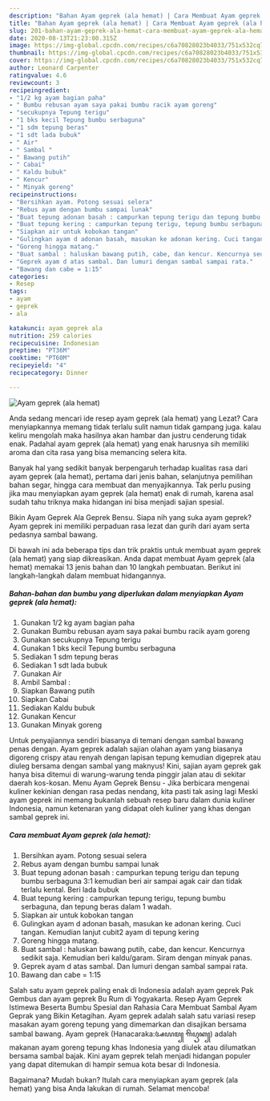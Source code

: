 ```yaml
---
description: "Bahan Ayam geprek (ala hemat) | Cara Membuat Ayam geprek (ala hemat) Yang Lezat"
title: "Bahan Ayam geprek (ala hemat) | Cara Membuat Ayam geprek (ala hemat) Yang Lezat"
slug: 201-bahan-ayam-geprek-ala-hemat-cara-membuat-ayam-geprek-ala-hemat-yang-lezat
date: 2020-08-13T21:23:00.315Z
image: https://img-global.cpcdn.com/recipes/c6a70828023b4033/751x532cq70/ayam-geprek-ala-hemat-foto-resep-utama.jpg
thumbnail: https://img-global.cpcdn.com/recipes/c6a70828023b4033/751x532cq70/ayam-geprek-ala-hemat-foto-resep-utama.jpg
cover: https://img-global.cpcdn.com/recipes/c6a70828023b4033/751x532cq70/ayam-geprek-ala-hemat-foto-resep-utama.jpg
author: Leonard Carpenter
ratingvalue: 4.6
reviewcount: 3
recipeingredient:
- "1/2 kg ayam bagian paha"
- " Bumbu rebusan ayam saya pakai bumbu racik ayam goreng"
- "secukupnya Tepung terigu"
- "1 bks kecil Tepung bumbu serbaguna"
- "1 sdm tepung beras"
- "1 sdt lada bubuk"
- " Air"
- " Sambal "
- " Bawang putih"
- " Cabai"
- " Kaldu bubuk"
- " Kencur"
- " Minyak goreng"
recipeinstructions:
- "Bersihkan ayam. Potong sesuai selera"
- "Rebus ayam dengan bumbu sampai lunak"
- "Buat tepung adonan basah : campurkan tepung terigu dan tepung bumbu serbaguna 3:1 kemudian beri air sampai agak cair dan tidak terlalu kental. Beri lada bubuk"
- "Buat tepung kering : campurkan tepung terigu, tepung bumbu serbaguna, dan tepung beras dalam 1 wadah."
- "Siapkan air untuk kobokan tangan"
- "Gulingkan ayam d adonan basah, masukan ke adonan kering. Cuci tangan. Kemudian lanjut cubit2 ayam di tepung kering"
- "Goreng hingga matang."
- "Buat sambal : haluskan bawang putih, cabe, dan kencur. Kencurnya sedikit saja. Kemudian beri kaldu/garam. Siram dengan minyak panas."
- "Geprek ayam d atas sambal. Dan lumuri dengan sambal sampai rata."
- "Bawang dan cabe = 1:15"
categories:
- Resep
tags:
- ayam
- geprek
- ala

katakunci: ayam geprek ala 
nutrition: 259 calories
recipecuisine: Indonesian
preptime: "PT36M"
cooktime: "PT60M"
recipeyield: "4"
recipecategory: Dinner

---
```



![Ayam geprek (ala hemat)](https://img-global.cpcdn.com/recipes/c6a70828023b4033/751x532cq70/ayam-geprek-ala-hemat-foto-resep-utama.jpg)

Anda sedang mencari ide resep ayam geprek (ala hemat) yang Lezat? Cara menyiapkannya memang tidak terlalu sulit namun tidak gampang juga. kalau keliru mengolah maka hasilnya akan hambar dan justru cenderung tidak enak. Padahal ayam geprek (ala hemat) yang enak harusnya sih memiliki aroma dan cita rasa yang bisa memancing selera kita.

Banyak hal yang sedikit banyak berpengaruh terhadap kualitas rasa dari ayam geprek (ala hemat), pertama dari jenis bahan, selanjutnya pemilihan bahan segar, hingga cara membuat dan menyajikannya. Tak perlu pusing jika mau menyiapkan ayam geprek (ala hemat) enak di rumah, karena asal sudah tahu triknya maka hidangan ini bisa menjadi sajian spesial.

Bikin Ayam Geprek Ala Geprek Bensu. Siapa nih yang suka ayam geprek? Ayam geprek ini memiliki perpaduan rasa lezat dan gurih dari ayam serta pedasnya sambal bawang.


Di bawah ini ada beberapa tips dan trik praktis untuk membuat ayam geprek (ala hemat) yang siap dikreasikan. Anda dapat membuat Ayam geprek (ala hemat) memakai 13 jenis bahan dan 10 langkah pembuatan. Berikut ini langkah-langkah dalam membuat hidangannya.

<!--inarticleads1-->

##### Bahan-bahan dan bumbu yang diperlukan dalam menyiapkan Ayam geprek (ala hemat):

1. Gunakan 1/2 kg ayam bagian paha
1. Gunakan  Bumbu rebusan ayam saya pakai bumbu racik ayam goreng
1. Gunakan secukupnya Tepung terigu
1. Gunakan 1 bks kecil Tepung bumbu serbaguna
1. Sediakan 1 sdm tepung beras
1. Sediakan 1 sdt lada bubuk
1. Gunakan  Air
1. Ambil  Sambal :
1. Siapkan  Bawang putih
1. Siapkan  Cabai
1. Sediakan  Kaldu bubuk
1. Gunakan  Kencur
1. Gunakan  Minyak goreng


Untuk penyajiannya sendiri biasanya di temani dengan sambal bawang penas dengan. Ayam geprek adalah sajian olahan ayam yang biasanya digoreng crispy atau renyah dengan lapisan tepung kemudian digeprek atau diuleg bersama dengan sambal yang maknyus! Kini, sajian ayam geprek gak hanya bisa ditemui di warung-warung tenda pinggir jalan atau di sekitar daerah kos-kosan. Menu Ayam Geprek Bensu - Jika berbicara mengenai kuliner kekinian dengan rasa pedas nendang, kita pasti tak asing lagi Meski ayam geprek ini memang bukanlah sebuah resep baru dalam dunia kuliner Indonesia, namun ketenaran yang didapat oleh kuliner yang khas dengan sambal geprek ini. 

<!--inarticleads2-->

##### Cara membuat Ayam geprek (ala hemat):

1. Bersihkan ayam. Potong sesuai selera
1. Rebus ayam dengan bumbu sampai lunak
1. Buat tepung adonan basah : campurkan tepung terigu dan tepung bumbu serbaguna 3:1 kemudian beri air sampai agak cair dan tidak terlalu kental. Beri lada bubuk
1. Buat tepung kering : campurkan tepung terigu, tepung bumbu serbaguna, dan tepung beras dalam 1 wadah.
1. Siapkan air untuk kobokan tangan
1. Gulingkan ayam d adonan basah, masukan ke adonan kering. Cuci tangan. Kemudian lanjut cubit2 ayam di tepung kering
1. Goreng hingga matang.
1. Buat sambal : haluskan bawang putih, cabe, dan kencur. Kencurnya sedikit saja. Kemudian beri kaldu/garam. Siram dengan minyak panas.
1. Geprek ayam d atas sambal. Dan lumuri dengan sambal sampai rata.
1. Bawang dan cabe = 1:15


Salah satu ayam geprek paling enak di Indonesia adalah ayam geprek Pak Gembus dan ayam geprek Bu Rum di Yogyakarta. Resep Ayam Geprek Istimewa Beserta Bumbu Spesial dan Rahasia Cara Membuat Sambal Ayam Geprak yang Bikin Ketagihan. Ayam geprek adalah salah satu variasi resep masakan ayam goreng tepung yang dimemarkan dan disajikan bersama sambal bawang. Ayam geprek (Hanacaraka:ꦄꦪꦩ꧀ ꦒꦼꦥꦽꦏ꧀) adalah makanan ayam goreng tepung khas Indonesia yang diulek atau dilumatkan bersama sambal bajak. Kini ayam geprek telah menjadi hidangan populer yang dapat ditemukan di hampir semua kota besar di Indonesia. 

Bagaimana? Mudah bukan? Itulah cara menyiapkan ayam geprek (ala hemat) yang bisa Anda lakukan di rumah. Selamat mencoba!

